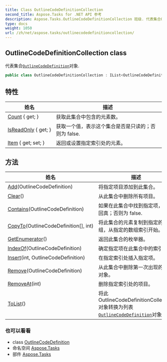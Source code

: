 ```yaml
---
title: Class OutlineCodeDefinitionCollection
second_title: Aspose.Tasks for .NET API 参考
description: Aspose.Tasks.OutlineCodeDefinitionCollection 班级. 代表集合OutlineCodeDefinition对象.
type: docs
weight: 1050
url: /zh/net/aspose.tasks/outlinecodedefinitioncollection/
---
```

## OutlineCodeDefinitionCollection class

代表集合[`OutlineCodeDefinition`](../outlinecodedefinition/)对象.

```csharp
public class OutlineCodeDefinitionCollection : IList<OutlineCodeDefinition>
```

## 特性

| 姓名 | 描述 |
| --- | --- |
| [Count](../../aspose.tasks/outlinecodedefinitioncollection/count/) { get; } | 获取此集合中包含的元素数。 |
| [IsReadOnly](../../aspose.tasks/outlinecodedefinitioncollection/isreadonly/) { get; } | 获取一个值，表示这个集合是否是只读的；否则为 false. |
| [Item](../../aspose.tasks/outlinecodedefinitioncollection/item/) { get; set; } | 返回或设置指定索引处的元素。 |

## 方法

| 姓名 | 描述 |
| --- | --- |
| [Add](../../aspose.tasks/outlinecodedefinitioncollection/add/)(OutlineCodeDefinition) | 将指定项目添加到此集合。 |
| [Clear](../../aspose.tasks/outlinecodedefinitioncollection/clear/)() | 从此集合中删除所有项目。 |
| [Contains](../../aspose.tasks/outlinecodedefinitioncollection/contains/)(OutlineCodeDefinition) | 如果在此集合中找到指定项，则返回真；否则为 false. |
| [CopyTo](../../aspose.tasks/outlinecodedefinitioncollection/copyto/)(OutlineCodeDefinition[], int) | 将此集合的元素复制到指定的数组，从指定的数组索引开始。 |
| [GetEnumerator](../../aspose.tasks/outlinecodedefinitioncollection/getenumerator/)() | 返回此集合的枚举器。 |
| [IndexOf](../../aspose.tasks/outlinecodedefinitioncollection/indexof/)(OutlineCodeDefinition) | 确定指定项在此集合中的索引。 |
| [Insert](../../aspose.tasks/outlinecodedefinitioncollection/insert/)(int, OutlineCodeDefinition) | 在指定索引处插入指定项。 |
| [Remove](../../aspose.tasks/outlinecodedefinitioncollection/remove/)(OutlineCodeDefinition) | 从此集合中删除第一次出现的特定对象。 |
| [RemoveAt](../../aspose.tasks/outlinecodedefinitioncollection/removeat/)(int) | 删除指定索引处的项目。 |
| [ToList](../../aspose.tasks/outlinecodedefinitioncollection/tolist/)() | 将此 OutlineCodeDefinitionCollection 对象转换为列表[`OutlineCodeDefinition`](../outlinecodedefinition/)对象. |

### 也可以看看

* class [OutlineCodeDefinition](../outlinecodedefinition/)
* 命名空间 [Aspose.Tasks](../../aspose.tasks/)
* 部件 [Aspose.Tasks](../../)


